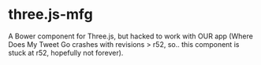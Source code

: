 three.js-mfg
============

A Bower component for Three.js, but hacked to work with OUR app (Where Does My Tweet Go crashes with revisions > r52,
so.. this component is stuck at r52, hopefully not forever).
